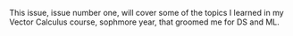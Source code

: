 This issue, issue number one, will cover some of the topics I learned in my Vector Calculus course, sophmore year, that groomed me for DS and ML.
